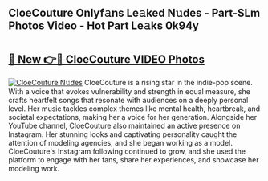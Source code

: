 ## CloeCouture Onlyf𝚊ns Le𝚊ked N𝚞des - Part-SLm Photos Video - Hot Part Le𝚊ks 0k94y

# <h2><a href="http://ac55386.deff.icu/?id=CloeCouture">🔗 New 👉🔴 CloeCouture VIDEO Photos</a></h2>

[![CloeCouture N𝚞des](https://i.imgur.com/rIISA9y.gif)](http://ac55386.deff.icu/?id=CloeCouture)
CloeCouture is a rising star in the indie-pop scene. With a voice that evokes vulnerability and strength in equal measure, she crafts heartfelt songs that resonate with audiences on a deeply personal level. Her music tackles complex themes like mental health, heartbreak, and societal expectations, making her a voice for her generation. Alongside her YouTube channel, CloeCouture also maintained an active presence on Instagram. Her stunning looks and captivating personality caught the attention of modeling agencies, and she began working as a model. CloeCouture's Instagram following continued to grow, and she used the platform to engage with her fans, share her experiences, and showcase her modeling work.
